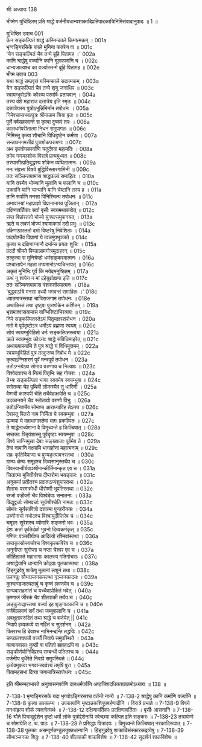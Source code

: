श्रीः
अध्यायः 138

भीष्मेण युधिष्ठिरम् प्रति श्राद्धे वर्जनीयधान्यशाकादिप्रतिपादकात्रिनिमिसंवादानुवादः ॥ 1 ॥

युधिष्ठिर उवाच 	001  
केन सङ्कल्पितं श्राद्धं कस्मिन्काले किमात्मकम् ।	001a  
भृग्वङ्गिरसिके काले मुनिना कतरेण वा ॥	001c  
\'येन सङ्कल्पितं चैव तन्मे ब्रूहि पितामह ।\'	002a  
कानि श्राद्धेषु वर्ज्यानि कानि मूलफलानि च ।	002c  
धान्यजात्यश्च का वर्ज्यास्तन्मे ब्रूहि पितामह ॥	002e  
भीष्म उवाच 	003  
यथा श्राद्धं सम्प्रवृत्तं यस्मिन्काले सदात्मकम् ।	003a  
येन सङ्कल्पितं चैव तन्मे शृणु जनाधिप ॥	003c  
स्वायम्भुवोऽत्रिः कौरव्य परमर्षिः प्रतापवान् ।	004a  
तस्य वंशे महाराज दत्तात्रेय इति स्मृतः ॥	004c  
दत्तात्रेयस्य पुत्रोऽभून्निमिर्नाम तपोधनः ।	005a  
निमेश्चाप्यभवत्पुत्रः श्रीमान्नाम श्रिया वृतः ॥	005c  
पूर्णे वर्षसहस्रान्ते स कृत्वा दुष्करं तपः ।	006a  
कालधर्मपरीतात्मा निधनं समुपागतः ॥	006c  
निमिस्तु कृत्वा शौचानि विधिदृष्टेन कर्मणा ।	007a  
सन्तापमगमत्तीव्रं पुत्रशोकपरायणः ॥	007c  
अथ कृत्वोपकार्याणि चतुर्दश्यां महामतिः ।	008a  
तमेव गणयञ्शोकं विरात्रे प्रत्यबुध्यत ॥	008c  
तस्यासीत्प्रतिबुद्धस्य शोकेन व्यथितात्मनः ।	009a  
मनः संहृत्य विषये बुद्धिर्विस्तारगामिनी ॥	009c  
ततः सञ्चिन्तयामास श्राद्धकल्पं समाहितः ।	010a  
यानि तस्यैव भोज्यानि मूलानि च फलानि च ॥	010c  
उक्तानि यानि चान्यानि यानि चेष्टानि तस्य ह ।	011a  
तानि सर्वाणि मनसा विनिश्चित्य तपोधनः ॥	011c  
अमावास्यां महाप्राज्ञो विप्रानानाय्य पूजितान् ।	012a  
दक्षिणावर्तिकाः सर्वा बृसीः स्वयमथाकरोत् ॥	012c  
सप्त विप्रांस्ततो भोज्ये युगपत्समुपानयत् ।	013a  
ऋते च लवणं भोज्यं श्यामाकान्नं ददौ प्रभुः ॥	013c  
दक्षिणाग्रास्ततो दर्भा विष्टरेषु निवेशिताः ।	014a  
पादयोश्चैव विप्राणां ये त्वन्नमुपभुञ्जते ॥	014c  
कृत्वा च दक्षिणाग्नान्वै दर्भान्स प्रयतः शुचिः ।	015a  
प्रददौ श्रीमते पिण्डान्नामगोत्रमुदाहरन् ॥	015c  
तत्कृत्वा स मुनिश्रेष्ठो धर्मसङ्करमात्मनः ।	016a  
पश्चात्तापेन महता तप्यमानोऽभ्यचिन्तयत् ॥	016c  
अकृतं मुनिभिः पूर्वं किं मयेदमनुष्ठितम् ।	017a  
कथं नु शापेन न मां दहेयुर्ब्राह्मणा इति ॥	017c  
ततः सञ्चिन्तयामास वंशकर्तारमात्मनः ।	018a  
\'बुद्ध्वाऽत्रिं मनसा दध्यौ भगवन्तं समाहितः ।\'	018c  
ध्यातमात्रस्तथा चात्रिराजगाम तपोधनः ॥	018e  
अथात्रिस्तं तथा दृष्ट्वा पुत्रशोकेन कर्शितम् ।	019a  
भृशमाश्वासयामास वाग्भिरिष्टाभिरव्ययः ॥	019c  
निमे सङ्कल्पितस्तेऽयं पितृयज्ञस्तपोधन ।	020a  
मतो मे पूर्वदृष्टोऽत्र धर्मोऽयं ब्रह्मणा स्वयम् ॥	020c  
सोयं स्वयम्भुविहितो धर्मः सङ्कल्पितस्त्वया ।	021a  
ऋते स्वयम्भुवः कोऽन्यः श्राद्धे संविधिमाहरेत् ॥	021c  
अथाख्यास्यामि ते पुत्र श्राद्धे यं विधिमुत्तमम् ।	022a  
स्वयम्भुविहितं पुत्र तत्कुरुष्व निबोध मे ॥	022c  
कृत्वाऽग्निशरणं पूर्वं मन्त्रपूर्वं तपोधन ।	023a  
ततोऽग्नयेऽथ सोमाय वरुणाय च नित्यशः ॥	023c  
विश्वेदवाश्च ये नित्यं पितृभिः सह गोचराः ।	024a  
तेभ्यः सङ्कल्पिता भागाः स्वयमेव स्वयम्भुवा ॥	024c  
स्तोतव्या चेह पृथिवी लोकस्यैव तु धारिणी ।	025a  
वैष्णवी काश्यपी चेति तथैवेहाक्षयेति च ॥	025c  
उदकानयने चैव स्तोतव्यो वरुणो विभुः ।	026a  
ततोऽग्निश्चैव सोमश्च आराध्याविह तेऽनघ ॥	026c  
देवास्तु पितरो नाम निर्मिता ये स्वयम्भुवा ।	027a  
ऊष्मपा ये महाभागास्तेषां भागः प्रकल्पितः ॥	027c  
ते श्राद्धेनार्च्यमाना वै विमुच्यन्ते ह किल्बिषात् ।	028a  
सप्तकाः पितृवंशास्तु पूर्वदृष्टाः स्वयम्भुवा ॥	028c  
विश्वे चाग्निमुखा देवाः सङ्ख्याताः पूर्वमेव ते ।	029a  
तेषां नामानि वक्ष्यामि भागार्हाणां महात्मनाम् ॥	029c  
सहः कृतिर्विपाप्मा च पुण्यकृत्पावनस्तथा ।	030a  
ग्राम्यः क्षेम्यः समूहश्च दिव्यसानुस्तथैव च ॥	030c  
विवस्वान्वीर्यवाञ्श्रीमान्कीर्तिमान्कृत एव च ।	031a  
जितात्मा मुनिवीर्यश्च दीप्तरोमा भयङ्करः ॥	031c  
अनुकर्मा प्रतीतश्च प्रदाताऽप्यंशुमांस्तथा ।	032a  
शैलाभः परमक्रोधी धीरोष्णी भूपतिस्तथा ॥	032c  
स्रजो वज्रीवरी चैव विश्वेदेवाः सनातनाः ।	033a  
विद्युद्वर्चाः सोमवर्चाः सूर्यश्रीश्चेति नामतः ॥	033c  
सोमपः सूर्यसावित्रो दत्तात्मा पुण्डरीयकः ।	034a  
उष्णीनाभो नभोदश्च विश्वायुर्दीप्तिरेव च ॥	034c  
चमूहरः सुरेशश्च व्योमारिः शङ्करो भवः ।	035a  
ईशः कर्ता कृतिर्दक्षो भुवनो दिव्यकर्मकृत् ॥	035c  
गणितः पञ्चवीर्यश्च आदित्यो रश्मिवांस्तथा ।	036a  
सप्तकृत्सोमवर्चाश्च विश्वकृत्कविरेव च ॥	036c  
अनुगोप्ता सुगोप्ता च नप्ता चेश्वर एव च ।	037a  
कीर्तितास्ते महाभागाः कालस्य गतिगोचराः ॥	037c  
अश्राद्धेयानि धान्यानि कोद्रवाः पुलकास्तथा ।	038a  
हिङ्गुद्रवेषु शाकेषु मूलानां लशुनं तथा ॥	038c  
पलाण्डुः सौभाञ्जनकस्तथा गृञ्जनकादयः ।	039a  
कूश्माण्डजात्यलाबुं च कृष्णं लवणमेव च ॥	039c  
ग्राम्यवाराहमांसं च यच्चैवाप्रोक्षितं भवेत् ।	040a  
कृष्णाजं जीरकं चैव शीतपाकी तथैव च ।	040c  
अङ्कुराद्यास्तथा वर्ज्या इह शृङ्गाटकानि च ॥	040e  
वर्जयेल्लवणं सर्वं तथा जम्बूफलानि च ।	041a  
अवक्षुतावरुदितं तथा श्राद्धे च वर्जयेत् ||	041c  
निवापे हव्यकव्ये वा गर्हितं च सुदर्शनम् ।	042a  
पितरश्च हि देवाश्च नाभिनन्दन्ति तद्धविः ॥	042c  
चण्डालश्वपचौ वर्ज्यौ निवापे समुपस्थिते ।	043a  
काषायवासाः कुष्ठी वा पतितो ब्रह्महाऽपि वा ॥	043c  
सङ्कीर्णयोनिर्विप्रश्च सम्बन्धी पतितश्च यः ।	044a  
वर्जनीय बुधैरेते निवापे समुपस्थिते ॥	044c  
इत्येवमुक्त्वा भगवान्स्ववंश्यं तमृषिं पुरा ।	045a  
पितामहसभां दिव्या जगामात्रिस्तपोधनः ॥ 	045c  

इति श्रीमन्महाभारते अनुशासनपर्वणि दानधर्मपर्वणि अष्टत्रिंशदधिकशततमोऽध्यायः ॥ 138 ॥

7-138-1 भृग्वङ्गिरसके यदा भृगवोऽङ्गिरसश्च वर्तन्ते नान्ये ॥ 7-138-2 श्राद्धेषु कानि कर्माणि वर्ज्यानि ॥ 7-138-8 कृत्वा उपकल्प्य । उपकार्याणि मृष्टान्नकशिपूपबर्हणादीनि । विरात्रे प्रभाते ॥ 7-138-9 विषये मनःसंहृत्य शोकं त्यक्त्वेत्यर्थः ॥ 7-138-12 दक्षिणावर्तिकाः प्रदक्षिणावर्तिताः । बृसीः आसनानि ॥ 7-138-16 श्रौते पित्राद्युद्देशेन दृष्टो धर्मो लोके पुत्रोद्देशेनापि स्वेच्छया कल्पित इति सङ्करः ॥ 7-138-23 तत्रार्यम्णे च सोमायेति ट. थ. पाठः ॥ 7-138-28 ते प्रसिद्धाः पित्रादयः । विमुच्यन्ते किल्बिषात् नरकादिरूपात् ॥ 7-138-38 पुलकाः असम्पूर्णतण्डुलयुक्तधान्यानि । हिङ्गुद्रवेषु शाकादिसंस्कारकद्रव्येषु ॥ 7-138-39 सौभाञ्जनकः शिग्रुः ॥ 7-138-40 शीतपाकी शाकविशेषः ॥ 7-138-42 सुदर्शनं शाकविशेषः ॥
